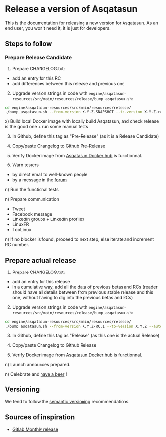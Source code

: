 # Release a version of Asqatasun

This is the documentation for releasing a new version for Asqatasun. As an end user, you won't need it, it is just for developers.

## Steps to follow

### Prepare Release Candidate

1) Prepare CHANGELOG.txt:

* add an entry for this RC
* add differences between this release and previous one

2) Upgrade version strings in code with `engine/asqatasun-resources/src/main/resources/release/bump_asqatasun.sh`:

```sh
cd engine/asqatasun-resources/src/main/resources/release/
./bump_asqatasun.sh --from-version X.Y.Z-SNAPSHOT --to-version X.Y.Z-rc.1 --automerge --commit --tag --push
```

x) Build local Docker image with locally build Asqatasun, and check release is the good one + run some manual tests

3) In Github, define this tag as "Pre-Release" (as it is a Release Candidate)

4) Copy/paste Changelog to Github Pre-Release

5) Verify Docker image from [Asqatasun Docker hub](https://hub.docker.com/r/asqatasun/asqatasun/tags/) is functionnal.

6) Warn testers

* by direct email to well-known people
* by a message in the [forum](http://forum.asqatasun.org/)

n) Run the functional tests

n) Prepare communication

* Tweet
* Facebook message
* LinkedIn groups + LinkedIn profiles
* LinuxFR
* TooLinux

n) If no blocker is found, proceed to next step, else iterate and increment RC number.

## Prepare actual release

1) Prepare CHANGELOG.txt:

* add an entry for this release
* in a cumulative way, add all the data of previous betas and RCs 
(reader should have all details between from previous stable release and this one, 
without having to dig into the previous betas and RCs)

2) Upgrade version strings in code with `engine/asqatasun-resources/src/main/resources/release/bump_asqatasun.sh`:

```sh
cd engine/asqatasun-resources/src/main/resources/release/
./bump_asqatasun.sh --from-version X.Y.Z-RC.1 --to-version X.Y.Z --automerge --commit --tag --push
```

3) In Github, define this tag as "Release" (as this one is the actual Release)

4) Copy/paste Changelog to Github Release

5) Verify Docker image from [Asqatasun Docker hub](https://hub.docker.com/r/asqatasun/asqatasun/tags/) is functionnal.

n) Launch announces prepared.

n) Celebrate and [have a beer](http://www.aufutetamesure.fr/) !

## Versioning

We tend to follow the [semantic versioning](http://semver.org/) recommendations.

## Sources of inspiration

* [Gitlab Monthly release](http://doc.gitlab.com/ce/release/monthly.html)
